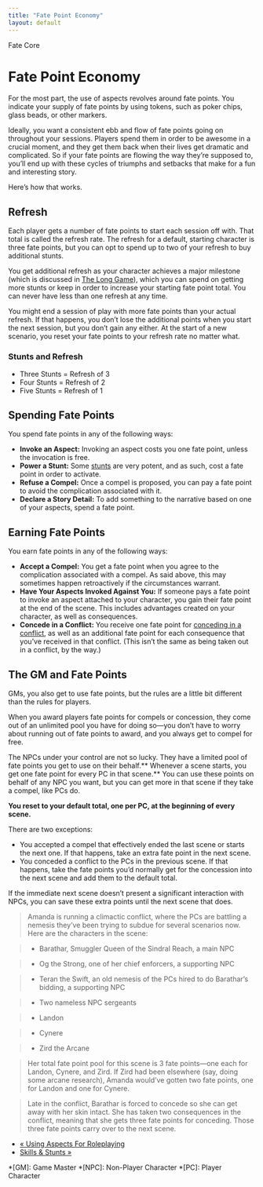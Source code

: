 ```yaml
---
title: "Fate Point Economy"
layout: default
---
```

    
Fate Core

#  Fate Point Economy

For the most part, the use of aspects revolves around fate points. You
indicate your supply of fate points by using tokens, such as poker chips,
glass beads, or other markers.

Ideally, you want a consistent ebb and flow of fate points going on throughout
your sessions. Players spend them in order to be awesome in a crucial moment,
and they get them back when their lives get dramatic and complicated. So if
your fate points are flowing the way they’re supposed to, you’ll end up with
these cycles of triumphs and setbacks that make for a fun and interesting
story.

Here’s how that works.

## Refresh

Each player gets a number of fate points to start each session off with. That
total is called the refresh rate. The refresh for a default, starting
character is three fate points, but you can opt to spend up to two of your
refresh to buy additional stunts.

You get additional refresh as your character achieves a major milestone (which
is discussed in [The Long Game](../../fate-core/long-game "The Long
Game" )), which you can spend on getting more stunts or keep in order to
increase your starting fate point total. You can never have less than one
refresh at any time.

You might end a session of play with more fate points than your actual
refresh. If that happens, you don’t lose the additional points when you start
the next session, but you don’t gain any either. At the start of a new
scenario, you reset your fate points to your refresh rate no matter what.

### Stunts and Refresh

  * Three Stunts = Refresh of 3
  * Four Stunts = Refresh of 2
  * Five Stunts = Refresh of 1

## Spending Fate Points

You spend fate points in any of the following ways:

  * **Invoke an Aspect:** Invoking an aspect costs you one fate point, unless the invocation is free.
  * **Power a Stunt:** Some [stunts](../../fate-core/building-stunts "Stunts" ) are very potent, and as such, cost a fate point in order to activate.
  * **Refuse a Compel:** Once a compel is proposed, you can pay a fate point to avoid the complication associated with it.
  * **Declare a Story Detail:** To add something to the narrative based on one of your aspects, spend a fate point.

## Earning Fate Points

You earn fate points in any of the following ways:

  * **Accept a Compel:** You get a fate point when you agree to the complication associated with a compel. As said above, this may sometimes happen retroactively if the circumstances warrant.
  * **Have Your Aspects Invoked Against You:** If someone pays a fate point to invoke an aspect attached to your character, you gain their fate point at the end of the scene. This includes advantages created on your character, as well as consequences.
  * **Concede in a Conflict:** You receive one fate point for [conceding in a conflict](../../fate-core/conflicts "Conceding A Conflict" ), as well as an additional fate point for each consequence that you’ve received in that conflict. (This isn’t the same as being taken out in a conflict, by the way.)

## The GM and Fate Points

GMs, you also get to use fate points, but the rules are a little bit different
than the rules for players.

When you award players fate points for compels or concession, they come out of
an unlimited pool you have for doing so—you don’t have to worry about running
out of fate points to award, and you always get to compel for free.

The NPCs under your control are not so lucky. They have a limited pool of fate
points you get to use on their behalf.** Whenever a scene starts, you get one
fate point for every PC in that scene.** You can use these points on behalf of
any NPC you want, but you can get more in that scene if they take a compel,
like PCs do.

**You reset to your default total, one per PC, at the beginning of every scene.**

There are two exceptions:

  * You accepted a compel that effectively ended the last scene or starts the next one. If that happens, take an extra fate point in the next scene.
  * You conceded a conflict to the PCs in the previous scene. If that happens, take the fate points you’d normally get for the concession into the next scene and add them to the default total.

If the immediate next scene doesn’t present a significant interaction with
NPCs, you can save these extra points until the next scene that does.

> Amanda is running a climactic conflict, where the PCs are battling a nemesis
they’ve been trying to subdue for several scenarios now. Here are the
characters in the scene:

>

>   * Barathar, Smuggler Queen of the Sindral Reach, a main NPC

>   * Og the Strong, one of her chief enforcers, a supporting NPC

>   * Teran the Swift, an old nemesis of the PCs hired to do Barathar’s
bidding, a supporting NPC

>   * Two nameless NPC sergeants

>   * Landon

>   * Cynere

>   * Zird the Arcane

>

>

> Her total fate point pool for this scene is 3 fate points—one each for
Landon, Cynere, and Zird. If Zird had been elsewhere (say, doing some arcane
research), Amanda would’ve gotten two fate points, one for Landon and one for
Cynere.

>

> Late in the conflict, Barathar is forced to concede so she can get away with
her skin intact. She has taken two consequences in the conflict, meaning that
she gets three fate points for conceding. Those three fate points carry over
to the next scene.

  * [« Using Aspects For Roleplaying](/fate-core/using-aspects-roleplaying)
  * [Skills &amp; Stunts »](/fate-core/skills-stunts)

  *[GM]: Game Master
  *[NPC]: Non-Player Character
  *[PC]: Player Character

